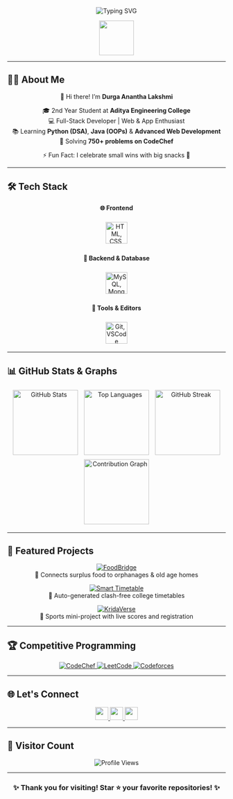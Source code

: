 <!--
Professional & Creative GitHub Profile README for Durga Anantha Lakshmi
-->

<div align="center">
  <!-- Typing Animation -->
  <img src="https://readme-typing-svg.herokuapp.com?lines=Hello,+World!;I'm+Durga+Anantha+Lakshmi;Full-Stack+Developer+|+Problem+Solver;Let's+Code+and+Build+Awesome+Projects💡" alt="Typing SVG" />
  
  <!-- Fun Developer GIF -->
  <p>
    <img src="https://media.giphy.com/media/LmNwrBhejkK9EFP504/giphy.gif" width="80"/>
  </p>
</div>

---
## 🙋‍♀️ About Me

<div align="center">

👋 Hi there! I’m **Durga Anantha Lakshmi**  

🎓 2nd Year Student at **Aditya Engineering College**  
💻 Full-Stack Developer | Web & App Enthusiast  
📚 Learning **Python (DSA)**, **Java (OOPs)** & **Advanced Web Development**  
🚀 Solving **750+ problems on CodeChef**  

⚡ Fun Fact: I celebrate small wins with big snacks 🍫  

</div>

---

## 🛠️ Tech Stack

<div align="center">
  <!-- Frontend -->
  <h4>🌐 Frontend</h4>
  <img src="https://skillicons.dev/icons?i=html,css,js,react,tailwind" height="50" style="margin:5px" title="HTML, CSS, JS, React, Tailwind"/>
  
  <!-- Backend -->
  <h4>🧠 Backend & Database</h4>
  <img src="https://skillicons.dev/icons?i=mysql,mongodb,python,java" height="50" style="margin:5px" title="MySQL, MongoDB, Python, Java"/>
  
  <!-- Tools & Editors -->
  <h4>🧰 Tools & Editors</h4>
  <img src="https://skillicons.dev/icons?i=git,vscode" height="50" style="margin:5px" title="Git, VSCode"/>
</div>

---

## 📊 GitHub Stats & Graphs

<div align="center">
  <img src="https://github-readme-stats.vercel.app/api?username=AnanthaLakshmi24&show_icons=true&theme=radical&count_private=true" height="150" style="margin:5px" title="GitHub Stats"/>
  <img src="https://github-readme-stats.vercel.app/api/top-langs/?username=AnanthaLakshmi24&layout=compact&theme=radical" height="150" style="margin:5px" title="Top Languages"/>
<img src="https://github-readme-streak-stats.herokuapp.com/?user=AnanthaLakshmi24&theme=radical" height="150" style="margin:5px" title="GitHub Streak"/>
  <img src="https://github-readme-activity-graph.vercel.app/graph?username=AnanthaLakshmi24&theme=react-dark&area=true&hide_border=true" height="150" style="margin:5px" title="Contribution Graph"/>
</div>

---

## 🌟 Featured Projects

<div align="center">

[![FoodBridge](https://img.shields.io/badge/FoodBridge-Live-green?style=for-the-badge)](https://github.com/AnanthaLakshmi24/FoodBridge)  
🥗 Connects surplus food to orphanages & old age homes  

[![Smart Timetable](https://img.shields.io/badge/Smart_Timetable-Live-blue?style=for-the-badge)](https://github.com/AnanthaLakshmi24/Smart-Timetable)  
📅 Auto-generated clash-free college timetables  

[![KridaVerse](https://img.shields.io/badge/KridaVerse-Live-orange?style=for-the-badge)](https://github.com/AnanthaLakshmi24/KridaVerse)  
🏏 Sports mini-project with live scores and registration
</div>

---

## 🏆 Competitive Programming

<div align="center">
  <a href="https://www.codechef.com/users/durga_an">
    <img src="https://img.shields.io/badge/CodeChef-CC-orange?style=for-the-badge&logo=codechef&logoColor=white" alt="CodeChef"/>
  </a>
  <a href="https://leetcode.com/durga_an/">
    <img src="https://img.shields.io/badge/LeetCode-LC-yellow?style=for-the-badge&logo=leetcode&logoColor=black" alt="LeetCode"/>
  </a>
  <a href="https://codeforces.com/profile/durga_an">
    <img src="https://img.shields.io/badge/Codeforces-CF-blue?style=for-the-badge&logo=codeforces&logoColor=white" alt="Codeforces"/>
  </a>
</div>

---

## 🌐 Let's Connect

<div align="center">
  <a href="https://www.linkedin.com/in/durga-anantha-lakshmi-123456789/" target="_blank">
    <img src="https://img.shields.io/badge/LinkedIn-%230077B5.svg?style=for-the-badge&logo=linkedin&logoColor=white" height="30"/>
  </a>
  <a href="mailto:ananthalakshmi24@example.com">
    <img src="https://img.shields.io/badge/Gmail-D14836?style=for-the-badge&logo=gmail&logoColor=white" height="30"/>
  </a>
  <a href="https://github.com/AnanthaLakshmi24">
    <img src="https://img.shields.io/badge/GitHub-100000?style=for-the-badge&logo=github&logoColor=white" height="30"/>
  </a>
</div>

---

## 🧭 Visitor Count

<div align="center">
  <img src="https://komarev.com/ghpvc/?username=AnanthaLakshmi24&style=for-the-badge&color=brightgreen" alt="Profile Views"/>
</div>

---

<div align="center">
  <h3>✨ Thank you for visiting! Star ⭐ your favorite repositories! ✨</h3>
</div>
